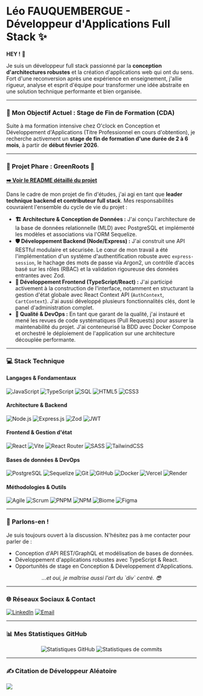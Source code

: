 # Léo FAUQUEMBERGUE - Développeur d'Applications Full Stack ✨

**HEY !** 👾

Je suis un développeur full stack passionné par la **conception d'architectures robustes** et la création d'applications web qui ont du sens. Fort d'une reconversion après une expérience en enseignement, j'allie rigueur, analyse et esprit d'équipe pour transformer une idée abstraite en une solution technique performante et bien organisée.

---

### 🎯 Mon Objectif Actuel : Stage de Fin de Formation (CDA)
Suite à ma formation intensive chez O'clock en Conception et Développement d'Applications (Titre Professionnel en cours d'obtention), je recherche activement un **stage de fin de formation d'une durée de 2 à 6 mois**, à partir de **début février 2026**.

---

### 📌 Projet Phare : GreenRoots 🌳
**[➡️ Voir le README détaillé du projet](https://github.com/Leo-Fauquembergue/GreenRoots)**

Dans le cadre de mon projet de fin d'études, j'ai agi en tant que **leader technique backend et contributeur full stack**. Mes responsabilités couvraient l'ensemble du cycle de vie du projet :
- **🏗️ Architecture & Conception de Données :**
J'ai conçu l'architecture de la base de données relationnelle (MLD) avec PostgreSQL et implémenté les modèles et associations via l'ORM Sequelize.
- **🛡️ Développement Backend (Node/Express) :**
J'ai construit une API RESTful modulaire et sécurisée. Le cœur de mon travail a été l'implémentation d'un système d'authentification robuste avec `express-session`, le hachage des mots de passe via Argon2, un contrôle d'accès basé sur les rôles (RBAC) et la validation rigoureuse des données entrantes avec Zod.
- **🎨 Développement Frontend (TypeScript/React) :**
J'ai participé activement à la construction de l'interface, notamment en structurant la gestion d'état globale avec React Context API (`AuthContext`, `CartContext`). J'ai aussi développé plusieurs fonctionnalités clés, dont le panel d'administration complet.
- **🚀 Qualité & DevOps :**
En tant que garant de la qualité, j'ai instauré et mené les revues de code systématiques (Pull Requests) pour assurer la maintenabilité du projet. J'ai conteneurisé la BDD avec Docker Compose et orchestré le déploiement de l'application sur une architecture découplée performante.

---

### 💻 Stack Technique
#### Langages & Fondamentaux
![JavaScript](https://img.shields.io/badge/javascript-%23323330.svg?style=for-the-badge&logo=javascript&logoColor=%23F7DF1E)
![TypeScript](https://img.shields.io/badge/typescript-%23007ACC.svg?style=for-the-badge&logo=typescript&logoColor=white)
![SQL](https://img.shields.io/badge/SQL-4479A1?style=for-the-badge&logo=databricks&logoColor=white)
![HTML5](https://img.shields.io/badge/html5-%23E34F26.svg?style=for-the-badge&logo=html5&logoColor=white)
![CSS3](https://img.shields.io/badge/CSS3-1572B6?style=for-the-badge&logo=css&logoColor=white)

#### Architecture & Backend
![Node.js](https://img.shields.io/badge/node.js-6DA55F?style=for-the-badge&logo=node.js&logoColor=white)
![Express.js](https://img.shields.io/badge/express.js-%23404d59.svg?style=for-the-badge&logo=express&logoColor=%2361DAFB)
![Zod](https://img.shields.io/badge/zod-3068b7?style=for-the-badge&logo=zod&logoColor=white)
![JWT](https://img.shields.io/badge/JWT-000000?style=for-the-badge&logo=JSON%20web%20tokens&logoColor=white)

#### Frontend & Gestion d'état
![React](https://img.shields.io/badge/react-%2320232a.svg?style=for-the-badge&logo=react&logoColor=%2361DAFB)
![Vite](https://img.shields.io/badge/vite-%23646CFF.svg?style=for-the-badge&logo=vite&logoColor=white)
![React Router](https://img.shields.io/badge/React_Router-CA4245?style=for-the-badge&logo=react-router&logoColor=white)
![SASS](https://img.shields.io/badge/SASS-hotpink.svg?style=for-the-badge&logo=SASS&logoColor=white)
![TailwindCSS](https://img.shields.io/badge/tailwindcss-%2338B2AC.svg?style=for-the-badge&logo=tailwind-css&logoColor=white)

#### Bases de données & DevOps
![PostgreSQL](https://img.shields.io/badge/postgresql-%23316192.svg?style=for-the-badge&logo=postgresql&logoColor=white)
![Sequelize](https://img.shields.io/badge/Sequelize-52B0E7?style=for-the-badge&logo=Sequelize&logoColor=white)
![Git](https://img.shields.io/badge/git-%23F05033.svg?style=for-the-badge&logo=git&logoColor=white)
![GitHub](https://img.shields.io/badge/github-%23121011.svg?style=for-the-badge&logo=github&logoColor=white)
![Docker](https://img.shields.io/badge/docker-%230db7ed.svg?style=for-the-badge&logo=docker&logoColor=white)
![Vercel](https://img.shields.io/badge/vercel-%23000000.svg?style=for-the-badge&logo=vercel&logoColor=white)
![Render](https://img.shields.io/badge/Render-%2346E3B7.svg?style=for-the-badge&logo=render&logoColor=white)

#### Méthodologies & Outils
![Agile](https://img.shields.io/badge/Agile-FF6B35?style=for-the-badge&logo=atlassian&logoColor=white)
![Scrum](https://img.shields.io/badge/Scrum-009639?style=for-the-badge&logo=jira&logoColor=white)
![PNPM](https://img.shields.io/badge/pnpm-%234a4a4a.svg?style=for-the-badge&logo=pnpm&logoColor=f69220)
![NPM](https://img.shields.io/badge/NPM-%23CB3837.svg?style=for-the-badge&logo=npm&logoColor=white)
![Biome](https://img.shields.io/badge/biome-60A5FA?style=for-the-badge&logo=biome&logoColor=white)
![Figma](https://img.shields.io/badge/figma-%23F24E1E.svg?style=for-the-badge&logo=figma&logoColor=white)

---

### 💬 Parlons-en !
Je suis toujours ouvert à la discussion. N'hésitez pas à me contacter pour parler de :
- Conception d'API REST/GraphQL et modélisation de bases de données.
- Développement d'applications robustes avec TypeScript & React.
- Opportunités de stage en Conception & Développement d'Applications.

<div align="center">
  <i>...et oui, je maîtrise aussi l'art du `div` centré. 😎</i>
</div>

---

### 🌐 Réseaux Sociaux & Contact
[![LinkedIn](https://img.shields.io/badge/LinkedIn-%230077B5.svg?style=for-the-badge&logo=linkedin&logoColor=white)](https://linkedin.com/in/léo-fauquembergue-1d3h7) 
[![Email](https://img.shields.io/badge/Email-D14836?style=for-the-badge&logo=gmail&logoColor=white)](mailto:leo.faul1708@gmail.com) 

---

### 📊 Mes Statistiques GitHub
<p align="center">
  <img src="https://github-readme-stats.vercel.app/api?username=Leo-Fauquembergue&theme=vision-friendly-dark&hide_border=true&include_all_commits=true&count_private=true" alt="Statistiques GitHub" />
  <img src="https://nirzak-streak-stats.vercel.app/?user=Leo-Fauquembergue&theme=vision-friendly-dark&hide_border=true" alt="Statistiques de commits" />
</p>

---

### ✍️ Citation de Développeur Aléatoire
![](https://quotes-github-readme.vercel.app/api?type=horizontal&theme=dark)
